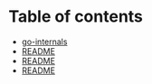 # Table of contents

* [go-internals](README.md)
* [README](chapter3_garbage_collector.md)
* [README](chapter1_assembly_primer.md)
* [README](chapter2_interfaces.md)

